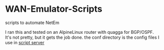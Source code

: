 # WAN-Emulator-Scripts
scripts to automate NetEm

I ran this and tested on an AlpineLinux router with quagga for BGP/OSPF. It's not pretty, but it gets the job done.
the conf directory is the config files I use in [script server](https://github.com/bugy/script-server)

